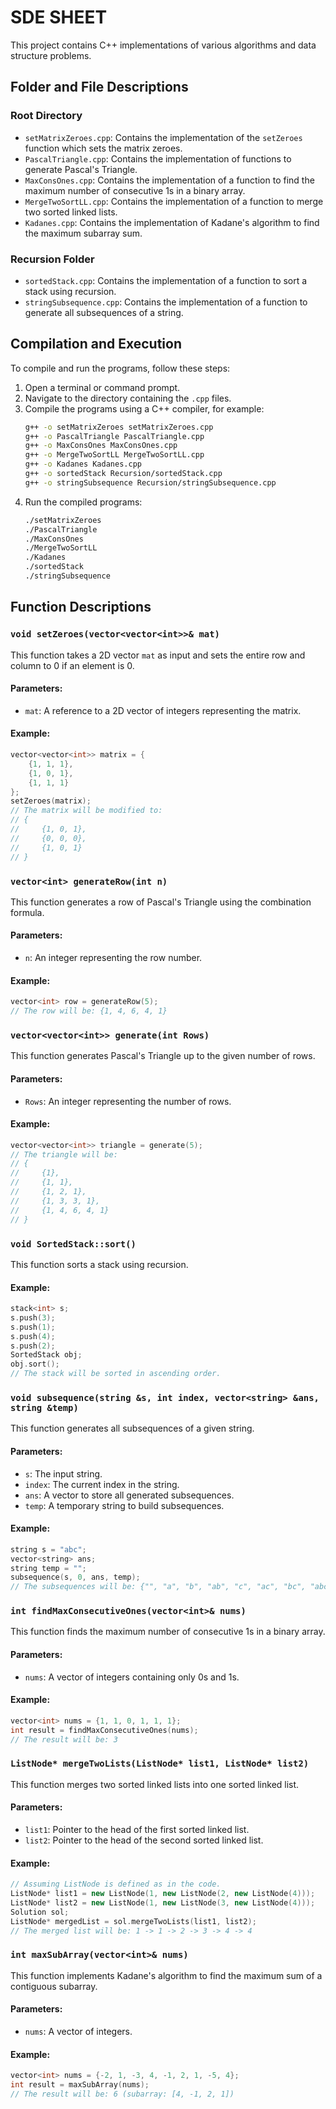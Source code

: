 # SDE SHEET

This project contains C++ implementations of various algorithms and data structure problems.

## Folder and File Descriptions

### Root Directory
- `setMatrixZeroes.cpp`: Contains the implementation of the `setZeroes` function which sets the matrix zeroes.
- `PascalTriangle.cpp`: Contains the implementation of functions to generate Pascal's Triangle.
- `MaxConsOnes.cpp`: Contains the implementation of a function to find the maximum number of consecutive 1s in a binary array.
- `MergeTwoSortLL.cpp`: Contains the implementation of a function to merge two sorted linked lists.
- `Kadanes.cpp`: Contains the implementation of Kadane's algorithm to find the maximum subarray sum.

### Recursion Folder
- `sortedStack.cpp`: Contains the implementation of a function to sort a stack using recursion.
- `stringSubsequence.cpp`: Contains the implementation of a function to generate all subsequences of a string.

## Compilation and Execution

To compile and run the programs, follow these steps:

1. Open a terminal or command prompt.
2. Navigate to the directory containing the `.cpp` files.
3. Compile the programs using a C++ compiler, for example:
    ```sh
    g++ -o setMatrixZeroes setMatrixZeroes.cpp
    g++ -o PascalTriangle PascalTriangle.cpp
    g++ -o MaxConsOnes MaxConsOnes.cpp
    g++ -o MergeTwoSortLL MergeTwoSortLL.cpp
    g++ -o Kadanes Kadanes.cpp
    g++ -o sortedStack Recursion/sortedStack.cpp
    g++ -o stringSubsequence Recursion/stringSubsequence.cpp
    ```
4. Run the compiled programs:
    ```sh
    ./setMatrixZeroes
    ./PascalTriangle
    ./MaxConsOnes
    ./MergeTwoSortLL
    ./Kadanes
    ./sortedStack
    ./stringSubsequence
    ```

## Function Descriptions

### `void setZeroes(vector<vector<int>>& mat)`

This function takes a 2D vector `mat` as input and sets the entire row and column to 0 if an element is 0.

#### Parameters:
- `mat`: A reference to a 2D vector of integers representing the matrix.

#### Example:
```cpp
vector<vector<int>> matrix = {
    {1, 1, 1},
    {1, 0, 1},
    {1, 1, 1}
};
setZeroes(matrix);
// The matrix will be modified to:
// {
//     {1, 0, 1},
//     {0, 0, 0},
//     {1, 0, 1}
// }
```

### `vector<int> generateRow(int n)`

This function generates a row of Pascal's Triangle using the combination formula.

#### Parameters:
- `n`: An integer representing the row number.

#### Example:
```cpp
vector<int> row = generateRow(5);
// The row will be: {1, 4, 6, 4, 1}
```

### `vector<vector<int>> generate(int Rows)`

This function generates Pascal's Triangle up to the given number of rows.

#### Parameters:
- `Rows`: An integer representing the number of rows.

#### Example:
```cpp
vector<vector<int>> triangle = generate(5);
// The triangle will be:
// {
//     {1},
//     {1, 1},
//     {1, 2, 1},
//     {1, 3, 3, 1},
//     {1, 4, 6, 4, 1}
// }
```

### `void SortedStack::sort()`

This function sorts a stack using recursion.

#### Example:
```cpp
stack<int> s;
s.push(3);
s.push(1);
s.push(4);
s.push(2);
SortedStack obj;
obj.sort();
// The stack will be sorted in ascending order.
```

### `void subsequence(string &s, int index, vector<string> &ans, string &temp)`

This function generates all subsequences of a given string.

#### Parameters:
- `s`: The input string.
- `index`: The current index in the string.
- `ans`: A vector to store all generated subsequences.
- `temp`: A temporary string to build subsequences.

#### Example:
```cpp
string s = "abc";
vector<string> ans;
string temp = "";
subsequence(s, 0, ans, temp);
// The subsequences will be: {"", "a", "b", "ab", "c", "ac", "bc", "abc"}
```

### `int findMaxConsecutiveOnes(vector<int>& nums)`
This function finds the maximum number of consecutive 1s in a binary array.

#### Parameters:
- `nums`: A vector of integers containing only 0s and 1s.

#### Example:
```cpp
vector<int> nums = {1, 1, 0, 1, 1, 1};
int result = findMaxConsecutiveOnes(nums);
// The result will be: 3
```

### `ListNode* mergeTwoLists(ListNode* list1, ListNode* list2)`
This function merges two sorted linked lists into one sorted linked list.

#### Parameters:
- `list1`: Pointer to the head of the first sorted linked list.
- `list2`: Pointer to the head of the second sorted linked list.

#### Example:
```cpp
// Assuming ListNode is defined as in the code.
ListNode* list1 = new ListNode(1, new ListNode(2, new ListNode(4)));
ListNode* list2 = new ListNode(1, new ListNode(3, new ListNode(4)));
Solution sol;
ListNode* mergedList = sol.mergeTwoLists(list1, list2);
// The merged list will be: 1 -> 1 -> 2 -> 3 -> 4 -> 4
```

### `int maxSubArray(vector<int>& nums)`
This function implements Kadane's algorithm to find the maximum sum of a contiguous subarray.

#### Parameters:
- `nums`: A vector of integers.

#### Example:
```cpp
vector<int> nums = {-2, 1, -3, 4, -1, 2, 1, -5, 4};
int result = maxSubArray(nums);
// The result will be: 6 (subarray: [4, -1, 2, 1])
```
